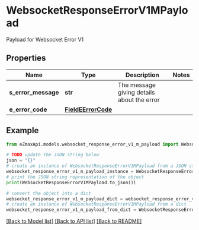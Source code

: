 # WebsocketResponseErrorV1MPayload

Payload for Websocket Error V1

## Properties

Name | Type | Description | Notes
------------ | ------------- | ------------- | -------------
**s_error_message** | **str** | The message giving details about the error | 
**e_error_code** | [**FieldEErrorCode**](FieldEErrorCode.md) |  | 

## Example

```python
from eZmaxApi.models.websocket_response_error_v1_m_payload import WebsocketResponseErrorV1MPayload

# TODO update the JSON string below
json = "{}"
# create an instance of WebsocketResponseErrorV1MPayload from a JSON string
websocket_response_error_v1_m_payload_instance = WebsocketResponseErrorV1MPayload.from_json(json)
# print the JSON string representation of the object
print(WebsocketResponseErrorV1MPayload.to_json())

# convert the object into a dict
websocket_response_error_v1_m_payload_dict = websocket_response_error_v1_m_payload_instance.to_dict()
# create an instance of WebsocketResponseErrorV1MPayload from a dict
websocket_response_error_v1_m_payload_from_dict = WebsocketResponseErrorV1MPayload.from_dict(websocket_response_error_v1_m_payload_dict)
```
[[Back to Model list]](../README.md#documentation-for-models) [[Back to API list]](../README.md#documentation-for-api-endpoints) [[Back to README]](../README.md)


